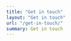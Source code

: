 ```yaml
---
title: "Get in touch"
layout: "Get in touch"
url: "/get-in-touch/"
summary: Get in touch 
---
```

<getresponse-form form-id="58aa7cf6-7ee3-4219-8bea-919d2643a99c" e="0"></getresponse-form>
